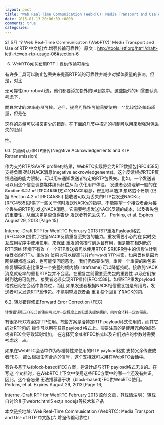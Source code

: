 ```yaml
---
layout: post
title: "Web Real-Time Communication (WebRTC): Media Transport and Use of RTP 中文版(六.增强传输可靠性)"
date: 2015-01-13 20:06:39 +0800
comments: true
categories: 
---
```


21 5月 13 Web Real-Time Communication (WebRTC): Media Transport and Use of RTP 中文版(六.增强传输可靠性）
原文：http://tools.ietf.org/html/draft-ietf-rtcweb-rtp-usage-06#section-6

6. WebRTC如何使用RTP：提供传输可靠性

有许多工具可以防止包丢失来提高RTP流的可靠性并减少对媒体质量的影响。但是，对比

无可靠性(no-robust)流，他们都要添加额外的bit到包中。这些额外的bit需要认真考虑下，

而且合计的bit率必须可控。这样，提高可靠性可能需要使用一个比较低的编码质量，但是在

这样的质量可以换来更少的错误。在下面的几节中描述的机制可以用来增强对保丢失的忍耐

性。

 

6.1. 负面确认和RTP重传(Negative Acknowledgements and RTP Retransmission)

   作为支持RTP/SAVPF profile的结果，WebRTC实现将会为RTP数据包[RFC4585]支持负面
确认NACK消息(negative acknowledgements)。这个反馈根据RTCP反馈通道的能力限制，
可以用来通知发送者特定的RTP包丢失。比如，一个发送者可以用这个信息调整媒体编码补偿从而
优化用户体验。
   发送者必须理解一般的在Section 6.2.1 of [RFC4585]定义的NACK消息，但是可以选择
忽略这个反馈 (根据 Section 4.2 of [RFC4585]).接收者可以为丢失的RTP包发送NACKs;
[RFC4585]提供了一些关于何时发送NACKs的指导。不能期望一个接受者会为每个丢失的RTP包
发送NACK消息，它需要考虑发送NACK反馈的成本，以及丢失包的重要性，从而决定是否值得告诉
发送者有包丢失了。
Perkins, et al.          Expires August 29, 2013               [Page 15]
 
Internet-Draft               RTP for WebRTC                February 2013
 RTP重发Payload格式 [RFC4588]提供了根据NACK反馈重复丢失包的能力。重发需要小心的在
实时交互应用程序中使用使用，来保证  重发的包按时到达且有用，但是能在相对低的RTT网络
环境下有效（一个RTP发送者可以使用RTCP SR和RR包中的信息估计到接受者的RTT)。重传的
使用也可以提高前转(forward)RTP带宽，如果丢包是因为网络拥堵造成的，也可能使问题恶化。
我们仍然要注明，重传一个重要的丢包来修复解码状态比重发一个完整的帧内帧(intraframe)
可以降低损耗。接收到NACK消息就轻率的重复RTP包并不合适。在重复之前需要丢失包的重要性
以及它们按时到达的可能性。
接受者必须实现RTP重传[RFC4588]。如果RTP重发payload格式已经在会话中协商过，而且
如果发送者根据NACK相信重发包是有用的，发送者可以发送RTP重传包。不能期望发送者会
重复每个回复了NACK的包。
 

6.2. 转发错误修正Forward Error Correction (FEC)

    转发错误修正(FEC)的使用可以对一定程度上的包丢失提供保护，同时会消耗一定的带宽。
有很多FEC方案供RTP使用。有些方案是给特定RTP payload格式使用的，而其它的对RTP包的
操作可以用在任意payload 格式上。需要注意的是使用冗余的编码或者FEC会导致延时增加，
在选择冗余或者FEC格式以及它们对应的参数时需要考虑这一点。
    
   如果在WebRTC会话中作为标准特性来使用的RTP payload格式 支持冗余传送或者FEC，
那么根据任何合适的信号，这个支持就可以用在WebRTC会话中。

   有许多基于块(block-based)FEC方案，是设计成与RTP payload格式无关的。在写这
个文档时，在WebRTC上下文中使用这些FEC方案中的哪一个还没有共识。因此，这个备忘录
无法推荐基于块（block-based)FEC供WebRTC使用。
Perkins, et al.          Expires August 29, 2013               [Page 16]
 
Internet-Draft               RTP for WebRTC                February 2013
原创文章，转载请注明： 转载自讨论关于webrtc html5 extjs nodejs等技术和产品

本文链接地址: Web Real-Time Communication (WebRTC): Media Transport and Use of RTP 中文版(六.增强传输可靠性）


